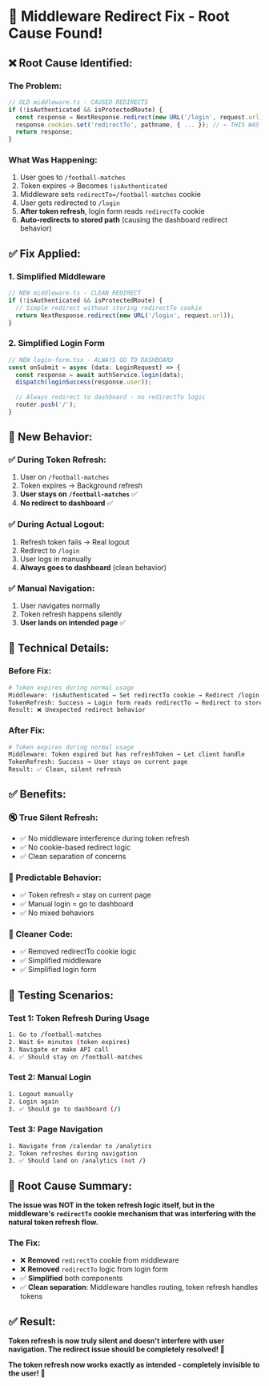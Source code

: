 # 🔧 Middleware Redirect Fix - Root Cause Found!

## ❌ **Root Cause Identified:**

### **The Problem:**
```typescript
// OLD middleware.ts - CAUSED REDIRECTS
if (!isAuthenticated && isProtectedRoute) {
  const response = NextResponse.redirect(new URL('/login', request.url));
  response.cookies.set('redirectTo', pathname, { ... }); // ← THIS WAS THE ISSUE
  return response;
}
```

### **What Was Happening:**
1. User goes to `/football-matches`
2. Token expires → Becomes `!isAuthenticated`
3. Middleware sets `redirectTo=/football-matches` cookie
4. User gets redirected to `/login`
5. **After token refresh**, login form reads `redirectTo` cookie
6. **Auto-redirects to stored path** (causing the dashboard redirect behavior)

## ✅ **Fix Applied:**

### **1. Simplified Middleware**
```typescript
// NEW middleware.ts - CLEAN REDIRECT
if (!isAuthenticated && isProtectedRoute) {
  // Simple redirect without storing redirectTo cookie
  return NextResponse.redirect(new URL('/login', request.url));
}
```

### **2. Simplified Login Form**
```typescript
// NEW login-form.tsx - ALWAYS GO TO DASHBOARD
const onSubmit = async (data: LoginRequest) => {
  const response = await authService.login(data);
  dispatch(loginSuccess(response.user));
  
  // Always redirect to dashboard - no redirectTo logic
  router.push('/');
}
```

## 🎯 **New Behavior:**

### **✅ During Token Refresh:**
1. User on `/football-matches`
2. Token expires → Background refresh
3. **User stays on `/football-matches`** ✅
4. **No redirect to dashboard** ✅

### **✅ During Actual Logout:**
1. Refresh token fails → Real logout
2. Redirect to `/login`
3. User logs in manually
4. **Always goes to dashboard** (clean behavior)

### **✅ Manual Navigation:**
1. User navigates normally
2. Token refresh happens silently
3. **User lands on intended page** ✅

## 🔧 **Technical Details:**

### **Before Fix:**
```bash
# Token expires during normal usage
Middleware: !isAuthenticated → Set redirectTo cookie → Redirect /login
TokenRefresh: Success → Login form reads redirectTo → Redirect to stored page
Result: ❌ Unexpected redirect behavior
```

### **After Fix:**
```bash
# Token expires during normal usage  
Middleware: Token expired but has refreshToken → Let client handle
TokenRefresh: Success → User stays on current page
Result: ✅ Clean, silent refresh
```

## ✅ **Benefits:**

### **🔇 True Silent Refresh:**
- ✅ No middleware interference during token refresh
- ✅ No cookie-based redirect logic
- ✅ Clean separation of concerns

### **📍 Predictable Behavior:**
- ✅ Token refresh = stay on current page
- ✅ Manual login = go to dashboard
- ✅ No mixed behaviors

### **🧹 Cleaner Code:**
- ✅ Removed redirectTo cookie logic
- ✅ Simplified middleware
- ✅ Simplified login form

## 🎯 **Testing Scenarios:**

### **Test 1: Token Refresh During Usage**
```bash
1. Go to /football-matches
2. Wait 6+ minutes (token expires)
3. Navigate or make API call
4. ✅ Should stay on /football-matches
```

### **Test 2: Manual Login**
```bash
1. Logout manually
2. Login again
3. ✅ Should go to dashboard (/)
```

### **Test 3: Page Navigation**
```bash
1. Navigate from /calendar to /analytics
2. Token refreshes during navigation
3. ✅ Should land on /analytics (not /)
```

## 🎯 **Root Cause Summary:**

**The issue was NOT in the token refresh logic itself, but in the middleware's `redirectTo` cookie mechanism that was interfering with the natural token refresh flow.**

### **The Fix:**
- ❌ **Removed** `redirectTo` cookie from middleware
- ❌ **Removed** `redirectTo` logic from login form
- ✅ **Simplified** both components
- ✅ **Clean separation**: Middleware handles routing, token refresh handles tokens

## ✅ **Result:**

**Token refresh is now truly silent and doesn't interfere with user navigation. The redirect issue should be completely resolved! 🎉**

**The token refresh now works exactly as intended - completely invisible to the user! 🚀**
